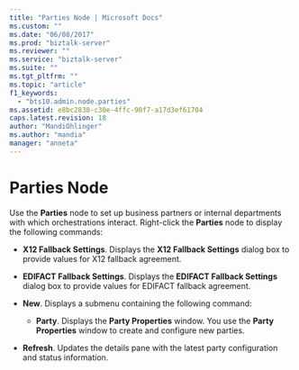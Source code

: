 ```yaml
---
title: "Parties Node | Microsoft Docs"
ms.custom: ""
ms.date: "06/08/2017"
ms.prod: "biztalk-server"
ms.reviewer: ""
ms.service: "biztalk-server"
ms.suite: ""
ms.tgt_pltfrm: ""
ms.topic: "article"
f1_keywords: 
  - "bts10.admin.node.parties"
ms.assetid: e8bc2838-c30e-4ffc-90f7-a17d3ef61704
caps.latest.revision: 18
author: "MandiOhlinger"
ms.author: "mandia"
manager: "anneta"
---
```

# Parties Node
Use the **Parties** node to set up business partners or internal departments with which orchestrations interact. Right-click the **Parties** node to display the following commands:  
  
-   **X12 Fallback Settings**. Displays the **X12 Fallback Settings** dialog box to provide values for X12 fallback agreement.  
  
-   **EDIFACT Fallback Settings**. Displays the **EDIFACT Fallback Settings** dialog box to provide values for EDIFACT fallback agreement.  
  
-   **New**. Displays a submenu containing the following command:  
  
    -   **Party**. Displays the **Party Properties** window. You use the **Party Properties** window to create and configure new parties.  
  
-   **Refresh**. Updates the details pane with the latest party configuration and status information.